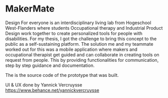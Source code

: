 # MakerMate

Design For everyone is an interdisciplinary living lab from Hogeschool West-Flanders where students Occupational therapy and Industrial Product Design work together to create personalized tools for people with disabilities. For my thesis, I got the challenge to bring this concept to the public as a self-sustaining platform. The solution me and my teammate worked out for this was a mobile application where makers and occupational therapist get guided and can collaborate in creating tools on request from people. This by providing functionalities for communication, step by step guidance and documentation.

The is the source code of the prototype that was built.

UI & UX done by Yannick Vercruysse 
https://www.behance.net/yannickvercruysse

